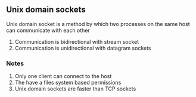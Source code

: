 ## Unix domain sockets

Unix domain socket is a method by which two processes on the same host can communicate with each other 

1. Communication is bidirectional with stream socket
2. Communication is unidirectional with datagram sockets


### Notes
1. Only one client can connect to the host
2. The have a files system based permissions
3. Unix domain sockets are faster than TCP sockets